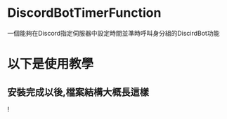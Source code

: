 # DiscordBotTimerFunction
一個能夠在Discord指定伺服器中設定時間並準時呼叫身分組的DiscirdBot功能

# 以下是使用教學
## 安裝完成以後,檔案結構大概長這樣
! [](https://github.com/YuYue71/DiscordBotTimerFunction/blob/main/image/a.png)
